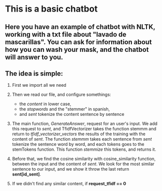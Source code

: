 # This is a basic chatbot

## Here you have an example of chatbot with NLTK, working with a txt file about "lavado de mascarillas". You can ask for information about how you can wash your mask, and the chatbot will answer to you.
## The idea is simple:

1. First we import all we need
2. Then we read our file, and configure somethings:
   * the *content* in lower case,
   * the *stopwords* and the "stemmer" in spanish,
   * and *sent* tokenize the content sentence by sentence

3. The main function, *GenerateAnswer*, request for an user's input. We add this request to *sent*, and TfidfVectorizer takes the function stemmm and return to *tfidf_vectorizer_vectors* the results of the training with the content of *sent*. The function *stemmm* takes each sentence from *sent* tokenize the sentence word by word, and each tokens goes to the stemTokens function. This function *stemmize* this tokens, and returns it.
4. Before that, we find the cosine similarity with cosine_similarity function, between the input and the content of *sent*. We look for the most similar sentence to our input, and we show it throw the last return **sent[id_sent]**.
5. If we didn't find any similar content, if **request_tfidf == 0**

